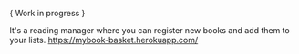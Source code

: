 { Work in progress }

It's a reading manager where you can register new books and add them to your lists.
https://mybook-basket.herokuapp.com/
